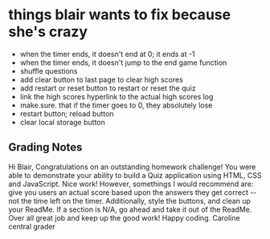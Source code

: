 # things blair wants to fix because she's crazy 

* when the timer ends, it doesn't end at 0; it ends at -1
* when the timer ends, it doesn't jump to the end game function
* shuffle questions
* add clear button to last page to clear high scores
* add restart or reset button to restart or reset the quiz
* link the high scores hyperlink to the actual high scores log
* make.sure. that if the timer goes to 0, they absolutely lose
* restart button; reload button
* clear local storage button



## Grading Notes
Hi Blair, Congratulations on an outstanding homework challenge! You were able to demonstrate your ability to build a Quiz application using HTML, CSS and JavaScript. Nice work! However, somethings I would recommend are: give you users an actual score based upon the answers they get correct -- not the time left on the timer. Additionally, style the buttons, and clean up your ReadMe. If a section is N/A, go ahead and take it out of the ReadMe. Over all great job and keep up the good work! Happy coding. Caroline central grader